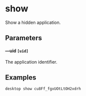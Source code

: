 # show

Show a hidden application.

## Parameters

#### &ndash;&ndash;uid `[uid]`

The application identifier.

## Examples

<code-group>
<code-block title="Show an application">

```bash
desktop show cu8Ff_fgxUOtLtOH2xdrh
```

</code-block>
</code-group>
